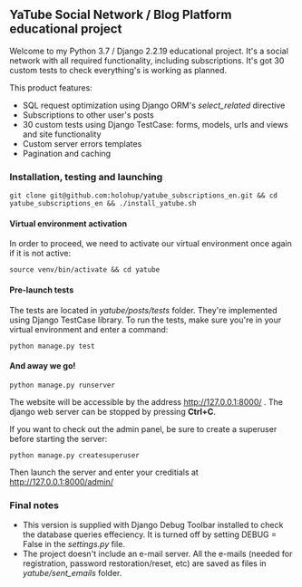 ## YaTube Social Network / Blog Platform educational project

Welcome to my Python 3.7 / Django 2.2.19 educational project. It's a social network with all required functionality, including subscriptions. It's got 30 custom tests to check everything's is working as planned.

This product features:

- SQL request optimization using Django ORM's _select_related_ directive
- Subscriptions to other user's posts
- 30 custom tests using Django TestCase: forms, models, urls and views and site functionality
- Custom server errors templates
- Pagination and caching

### Installation, testing and launching

```
git clone git@github.com:holohup/yatube_subscriptions_en.git && cd yatube_subscriptions_en && ./install_yatube.sh
```

#### Virtual environment activation

In order to proceed, we need to activate our virtual environment once again if it is not active:

```
source venv/bin/activate && cd yatube
```

#### Pre-launch tests

The tests are located in _yatube/posts/tests_ folder. They're implemented using Django TestCase library. To run the tests, make sure you're in your virtual environment and enter a command:

```
python manage.py test
```

#### And away we go!

```
python manage.py runserver
```

The website will be accessible by the address http://127.0.0.1:8000/ .
The django web server can be stopped by pressing **Ctrl+C**.

If you want to check out the admin panel, be sure to create a superuser before starting the server:
```
python manage.py createsuperuser
```

Then launch the server and enter your creditials at http://127.0.0.1:8000/admin/

### Final notes
- This version is supplied with Django Debug Toolbar installed to check the database queries effeciency. It is turned off by setting DEBUG = False in the _settings.py_ file.
- The project doesn't include an e-mail server. All the e-mails (needed for registration, password restoration/reset, etc) are saved as files in _yatube/sent_emails_ folder.


